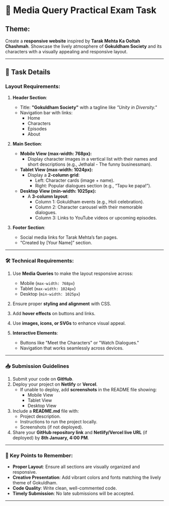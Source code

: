 # 🎯 Media Query Practical Exam Task  

## Theme:  
Create a **responsive website** inspired by **Tarak Mehta Ka Ooltah Chashmah**. Showcase the lively atmosphere of **Gokuldham Society** and its characters with a visually appealing and responsive layout.  

---

## 📝 Task Details  

### Layout Requirements:  
1. **Header Section**:  
   - Title: **"Gokuldham Society"** with a tagline like _"Unity in Diversity."_  
   - Navigation bar with links:  
     - Home  
     - Characters  
     - Episodes  
     - About  

2. **Main Section**:  
   - **Mobile View (max-width: 768px):**  
     - Display character images in a vertical list with their names and short descriptions (e.g., Jethalal - The funny businessman).  
   - **Tablet View (max-width: 1024px):**  
     - Display a **2-column grid**:  
       - Left: Character cards (image + name).  
       - Right: Popular dialogues section (e.g., “Tapu ke papa!”).  
   - **Desktop View (min-width: 1025px):**  
     - A **3-column layout**:  
       - Column 1: Gokuldham events (e.g., Holi celebration).  
       - Column 2: Character carousel with their memorable dialogues.  
       - Column 3: Links to YouTube videos or upcoming episodes.  

3. **Footer Section**:  
   - Social media links for Tarak Mehta’s fan pages.  
   - “Created by [Your Name]” section.  

---

### 🛠️ Technical Requirements:  
1. Use **Media Queries** to make the layout responsive across:  
   - Mobile (`max-width: 768px`)  
   - Tablet (`max-width: 1024px`)  
   - Desktop (`min-width: 1025px`)  

2. Ensure proper **styling and alignment** with CSS.  
3. Add **hover effects** on buttons and links.  
4. Use **images, icons, or SVGs** to enhance visual appeal.  
5. **Interactive Elements**:  
   - Buttons like "Meet the Characters" or "Watch Dialogues."  
   - Navigation that works seamlessly across devices.  

---

### 📥 Submission Guidelines  
1. Submit your code on **GitHub**.  
2. Deploy your project on **Netlify** or **Vercel**.  
   - If unable to deploy, add **screenshots** in the README file showing:  
     - Mobile View  
     - Tablet View  
     - Desktop View  
3. Include a **README.md** file with:  
   - Project description.  
   - Instructions to run the project locally.  
   - Screenshots (if not deployed).  
4. Share your **GitHub repository link** and **Netlify/Vercel live URL** (if deployed) by **8th January, 4:00 PM**.  

---

### 📌 Key Points to Remember:  
- **Proper Layout**: Ensure all sections are visually organized and responsive.  
- **Creative Presentation**: Add vibrant colors and fonts matching the lively theme of Gokuldham.  
- **Code Quality**: Write clean, well-commented code.  
- **Timely Submission**: No late submissions will be accepted.  

---
```
